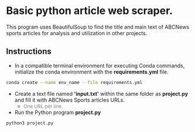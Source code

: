 # Basic python article web scraper.

This program uses BeautifulSoup to find the title and main text of ABCNews sports articles for analysis and utilization in other projects.

## Instructions
* In a compatible terminal environment for executing Conda commands, initialize the conda environment with the **requirements.yml** file.
~~~bash
conda create --name env_name --file requirements.yml
~~~
* Create a text file named **'input.txt'** within the same folder as **project.py** and fill it with ABCNews Sports articles URLs.
  * <span style="font-size: small; color: grey;">One URL per line.</span>
* Run the Python program **project.py**
~~~bash
python3 project.py
~~~
